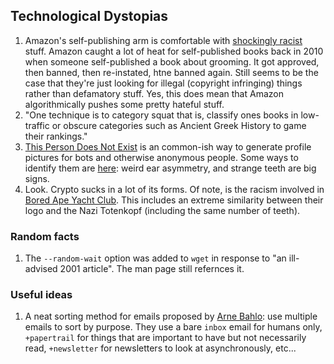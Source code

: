 ## Technological Dystopias
1. Amazon's self-publishing arm is comfortable with [shockingly racist](https://www.propublica.org/article/the-hate-store-amazons-self-publishing-arm-is-a-haven-for-white-supremacists) stuff. Amazon caught a lot of heat for self-published books back in 2010 when someone self-published a book about grooming. It got approved, then banned, then re-instated, htne banned again. Still seems to be the case that they're just looking for illegal (copyright infringing) things rather than defamatory stuff. Yes, this does mean that Amazon algorithmically pushes some pretty hateful stuff.
1. "One technique is to category squat  that is, classify ones books in low-traffic or obscure categories such as Ancient Greek History to game their rankings."
1. [This Person Does Not Exist](https://www.thispersondoesnotexist.com/) is an common-ish way to generate profile pictures for bots and otherwise anonymous people. Some ways to identify them are [here](https://nixintel.info/osint/signs-youre-following-a-fake-twitter-account/): weird ear asymmetry, and strange teeth are big signs.
1. Look. Crypto sucks in a lot of its forms. Of note, is the racism involved in [Bored Ape Yacht Club](https://gordongoner.com/). This includes an extreme similarity between their logo and the Nazi Totenkopf (including the same number of teeth).

### Random facts
1. The `--random-wait` option was added to `wget` in response to "an ill-advised 2001 article". The man page still refernces it.

### Useful ideas
1. A neat sorting method for emails proposed by [Arne Bahlo](https://arne.me/blog/youre-using-email-wrong/): use multiple emails to sort by purpose. They use a bare `inbox` email for humans only, `+papertrail` for things that are important to have but not necessarily read, `+newsletter` for newsletters to look at asynchronously, etc...
